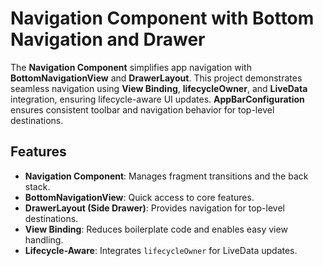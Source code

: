 # Navigation Component with Bottom Navigation and Drawer

The **Navigation Component** simplifies app navigation with **BottomNavigationView** and **DrawerLayout**. This project demonstrates seamless navigation using **View Binding**, **lifecycleOwner**, and **LiveData** integration, ensuring lifecycle-aware UI updates. **AppBarConfiguration** ensures consistent toolbar and navigation behavior for top-level destinations.

## Features

- **Navigation Component**: Manages fragment transitions and the back stack.
- **BottomNavigationView**: Quick access to core features.
- **DrawerLayout (Side Drawer)**: Provides navigation for top-level destinations.
- **View Binding**: Reduces boilerplate code and enables easy view handling.
- **Lifecycle-Aware**: Integrates `lifecycleOwner` for LiveData updates.

